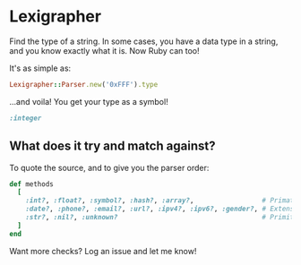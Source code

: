 # Lexigrapher

Find the type of a string. In some cases, you have a data type in a string, and you know exactly what it is. Now Ruby can too!

It's as simple as:

```ruby
Lexigrapher::Parser.new('0xFFF').type
```

...and voila! You get your type as a symbol!

```ruby
:integer
```

## What does it try and match against?

To quote the source, and to give you the parser order:

```ruby
def methods
  [
    :int?, :float?, :symbol?, :hash?, :array?,                 # Primatives
    :date?, :phone?, :email?, :url?, :ipv4?, :ipv6?, :gender?, # Extensions
    :str?, :nil?, :unknown?                                    # Primitives fallback
  ]
end
```

Want more checks? Log an issue and let me know!
